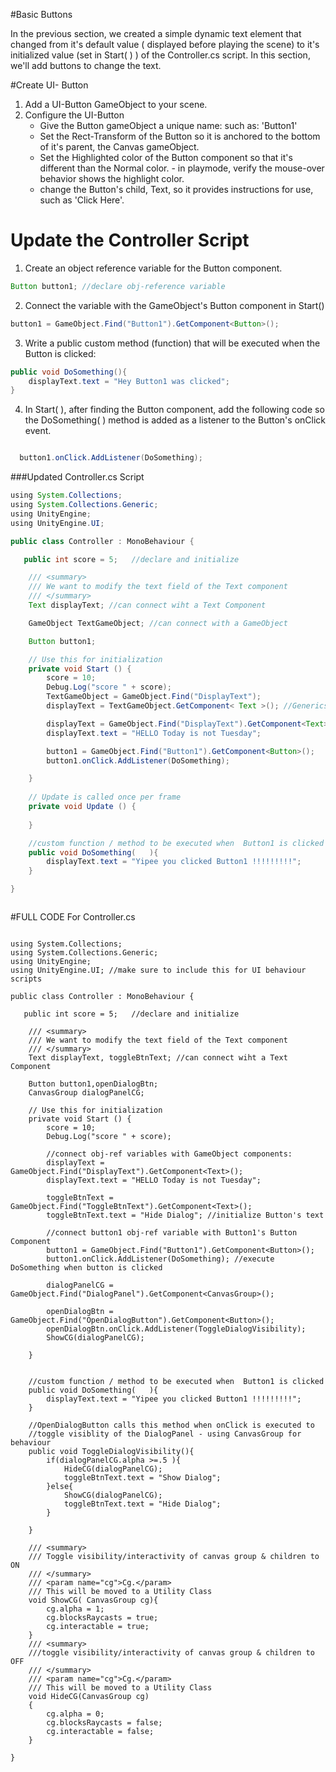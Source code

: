 #Basic Buttons

In the previous section, we created a simple dynamic text element that changed from it's default value ( displayed before playing the scene) to it's initialized value (set in Start( ) ) of the Controller.cs script. In this section, we'll add buttons to change the text.

#Create UI- Button

1. Add a UI-Button GameObject to your scene.
2. Configure the UI-Button
    - Give the Button gameObject a unique name: such as: 'Button1'
    - Set the Rect-Transform of the Button so it is anchored to the bottom of it's parent, the Canvas gameObject.
    - Set the Highlighted color of the Button component so that it's different than the Normal color. - in playmode, verify the mouse-over behavior shows the highlight color.
    -  change the Button's child, Text, so it provides instructions for use, such as 'Click Here'.
    
# Update the Controller Script
1.  Create an object reference variable for the Button component.



```java
Button button1; //declare obj-reference variable
```

2.  Connect the variable with the GameObject's Button component in Start()

```java
button1 = GameObject.Find("Button1").GetComponent<Button>();
```

3.  Write a public custom method (function) that will be executed when the Button is clicked:



```java
public void DoSomething(){
    displayText.text = "Hey Button1 was clicked";
}
```

4.  In Start( ), after finding the Button component, add the following code so the DoSomething( ) method is added as a listener to the Button's onClick event.


```java

  button1.onClick.AddListener(DoSomething);

```


###Updated Controller.cs Script

```java
using System.Collections;
using System.Collections.Generic;
using UnityEngine;
using UnityEngine.UI;

public class Controller : MonoBehaviour {

   public int score = 5;   //declare and initialize

    /// <summary>
    /// We want to modify the text field of the Text component 
    /// </summary>
    Text displayText; //can connect wiht a Text Component

    GameObject TextGameObject; //can connect with a GameObject

    Button button1;

	// Use this for initialization
	private void Start () {
        score = 10;
        Debug.Log("score " + score);
        TextGameObject = GameObject.Find("DisplayText");
        displayText = TextGameObject.GetComponent< Text >(); //Generics <T> is a placeholder

        displayText = GameObject.Find("DisplayText").GetComponent<Text>();
        displayText.text = "HELLO Today is not Tuesday";

        button1 = GameObject.Find("Button1").GetComponent<Button>();
        button1.onClick.AddListener(DoSomething);

	}
	
	// Update is called once per frame
	private void Update () {
		
	}

    //custom function / method to be executed when  Button1 is clicked
    public void DoSomething(   ){
        displayText.text = "Yipee you clicked Button1 !!!!!!!!!";
    }

}



```

#FULL CODE For Controller.cs 


``` 

using System.Collections;
using System.Collections.Generic;
using UnityEngine;
using UnityEngine.UI; //make sure to include this for UI behaviour scripts

public class Controller : MonoBehaviour {

   public int score = 5;   //declare and initialize

    /// <summary>
    /// We want to modify the text field of the Text component 
    /// </summary>
    Text displayText, toggleBtnText; //can connect wiht a Text Component

    Button button1,openDialogBtn;
    CanvasGroup dialogPanelCG;

	// Use this for initialization
	private void Start () {
        score = 10;
        Debug.Log("score " + score);

        //connect obj-ref variables with GameObject components: 
        displayText = GameObject.Find("DisplayText").GetComponent<Text>();
        displayText.text = "HELLO Today is not Tuesday";

        toggleBtnText = GameObject.Find("ToggleBtnText").GetComponent<Text>();
        toggleBtnText.text = "Hide Dialog"; //initialize Button's text 

        //connect button1 obj-ref variable with Button1's Button Component
        button1 = GameObject.Find("Button1").GetComponent<Button>();
        button1.onClick.AddListener(DoSomething); //execute DoSomething when button is clicked

        dialogPanelCG = GameObject.Find("DialogPanel").GetComponent<CanvasGroup>();

        openDialogBtn = GameObject.Find("OpenDialogButton").GetComponent<Button>();
        openDialogBtn.onClick.AddListener(ToggleDialogVisibility);
        ShowCG(dialogPanelCG);

	}
	
	
    //custom function / method to be executed when  Button1 is clicked
    public void DoSomething(   ){
        displayText.text = "Yipee you clicked Button1 !!!!!!!!!";
    }

    //OpenDialogButton calls this method when onClick is executed to
    //toggle visiblity of the DialogPanel - using CanvasGroup for behaviour
    public void ToggleDialogVisibility(){
        if(dialogPanelCG.alpha >=.5 ){
            HideCG(dialogPanelCG);
            toggleBtnText.text = "Show Dialog";
        }else{
            ShowCG(dialogPanelCG);
            toggleBtnText.text = "Hide Dialog";
        }

    }

    /// <summary>
    /// Toggle visibility/interactivity of canvas group & children to ON
    /// </summary>
    /// <param name="cg">Cg.</param>
    /// This will be moved to a Utility Class
    void ShowCG( CanvasGroup cg){
        cg.alpha = 1;
        cg.blocksRaycasts = true;
        cg.interactable = true;
    }
    /// <summary>
    ///toggle visibility/interactivity of canvas group & children to OFF
    /// </summary>
    /// <param name="cg">Cg.</param>
    /// This will be moved to a Utility Class
    void HideCG(CanvasGroup cg)
    {
        cg.alpha = 0;
        cg.blocksRaycasts = false;
        cg.interactable = false;
    }

}

```



    
